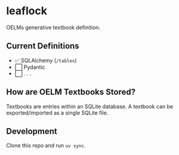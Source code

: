 # leaflock
OELMs generative textbook definition.

## Current Definitions
- ✅ SQLAlchemy (`/tables`)
- ⬜ Pydantic
- ⬜ . . .

## How are OELM Textbooks Stored?
Textbooks are entries within an SQLite database. A textbook can be exported/imported as a single SQLite file.

## Development
Clone this repo and run `uv sync`.